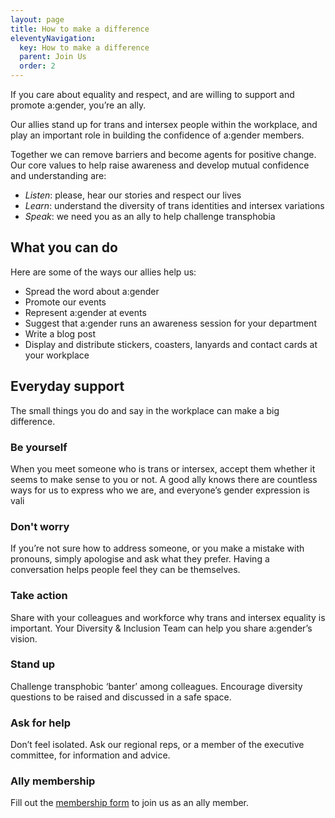 ```yaml
---
layout: page
title: How to make a difference
eleventyNavigation:
  key: How to make a difference
  parent: Join Us
  order: 2  
---
```

If you care about equality and respect, and are willing to support and promote a:gender, you’re an ally. 

Our allies stand up for trans and intersex people within the workplace, and play an important role in building the confidence of a:gender members.

Together we can remove barriers and become agents for positive change. Our core values to help raise awareness and develop mutual confidence and understanding are:
- *Listen*: please, hear our stories and respect our lives
- *Learn*: understand the diversity of trans identities and intersex variations
- *Speak*: we need you as an ally to help challenge transphobia
​​​
## What you can do
Here are some of the ways our allies help us: 
- Spread the word about a:gender
- Promote our events 
- Represent a:gender at events 
- Suggest that a:gender runs an awareness session for your department
- Write a blog post 
- Display and distribute stickers, coasters, lanyards and contact cards at your workplace

## Everyday support
The small things you do and say in the workplace can make a big difference.

### Be yourself
When you meet someone who is trans or intersex, accept them whether it seems to make sense to you or not. A good ally knows there are countless ways for us to express who we are, and everyone’s gender expression is vali

### Don't worry
If you’re not sure how to address someone, or you make a mistake with pronouns, simply apologise and ask what they prefer. Having a conversation helps people feel they can be themselves.
 
### Take action
Share with your colleagues and workforce why trans and intersex equality is important. Your Diversity & Inclusion Team can help you share a:gender’s vision.

 
### Stand up
Challenge transphobic ‘banter’ among colleagues. Encourage diversity questions to be raised and discussed in a safe space.
 
### Ask for help
Don’t feel isolated. Ask our regional reps, or a member of the executive committee, for information and advice.

### Ally membership
Fill out the [membership form](/join-us) to join us as an ally member.